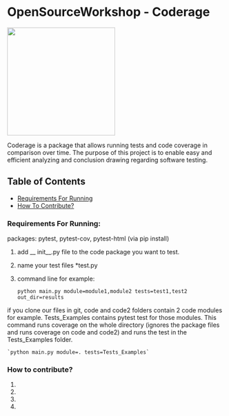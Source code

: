 # OpenSourceWorkshop - Coderage
<img src="https://github.com/shakedkialy/Coderage/blob/main/html_files/logo.png?raw=true" width="250"> 

Coderage is a package that allows running tests and code coverage in comparison over time.
The purpose of this project is to enable easy and efficient analyzing and conclusion drawing regarding software testing.

## Table of Contents  
- [Requirements For Running](#instructions)  
- [How To Contribute?](#howtocontribute)  

<a name="instructions"/>

### Requirements For Running: 

packages: pytest, pytest-cov, pytest-html (via pip install)
1. add __ init__.py file to the code package you want to test. 
2. name your test files *test.py 
3. command line for example: 
    
    `python main.py module=module1,module2 tests=test1,test2 out_dir=results` 
    
if you clone our files in git, code and code2 folders contain 2 code modules for example. Tests_Examples contains pytest test for those modules.
This command runs coverage on the whole directory (ignores the package files and runs coverage on code and code2) and runs the test in the Tests_Examples folder. 
    
    `python main.py module=. tests=Tests_Examples`

<a name="howtocontribute"/>

### How to contribute?
1. 
2.
3.
4.
     
